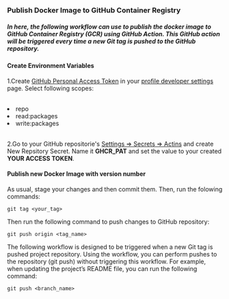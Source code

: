 ### Publish Docker Image to GitHub Container Registry


##### In here, the following workflow can use to publish the docker image to GitHub Container Registry (GCR) using GitHub Action. This GitHub action will be triggered every time a new Git tag is pushed to the GitHub repository.


#### Create Environment Variables

1.Create <a href="https://docs.github.com/en/packages/guides/enabling-improved-container-support">GitHub Personal Access Token</a> in your <a href="https://github.com/settings/tokens">profile developer settings</a> page. Select following scopes:<br><br>

<li>repo</li>
<li>read:packages</li>
<li>write:packages</li><br>

2.Go to your GitHub repositorie's <a href="https://github.com/{your_username}/{your_repository_name}/settings/secrets/actions">Settings => Secrets => Actins</a> and create New Repsitory Secret. Name it <b>GHCR_PAT</b> and set the value to your created <b>YOUR ACCESS TOKEN</b>.

#### Publish new Docker Image with version number

As usual, stage your changes and then commit them. Then, run the folowing commands:

```
git tag <your_tag> 
```

Then run the following command to push changes to GitHub repository:

```
git push origin <tag_name>
```

The following workflow is designed to be triggered when a new Git tag is pushed project repository. Using the workflow, you can perform pushes to the repository (git push) without triggering this workflow. For example, when updating the project’s README file, you can run the following command:

```
git push <branch_name>
```



